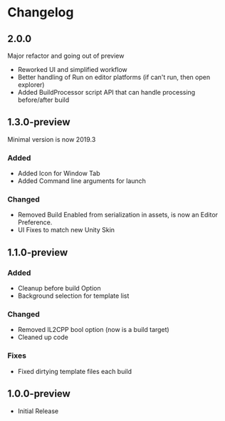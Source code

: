 # Changelog

## 2.0.0

Major refactor and going out of preview

* Reworked UI and simplified workflow
* Better handling of Run on editor platforms (if can't run, then open explorer)
* Added BuildProcessor script API that can handle processing before/after build

## 1.3.0-preview

Minimal version is now 2019.3

### Added

* Added Icon for Window Tab
* Added Command line arguments for launch

### Changed

* Removed Build Enabled from serialization in assets, is now an Editor Preference.
* UI Fixes to match new Unity Skin

## 1.1.0-preview

### Added

* Cleanup before build Option
* Background selection for template list

### Changed

* Removed IL2CPP bool option (now is a build target)
* Cleaned up code

### Fixes

* Fixed dirtying template files each build

## 1.0.0-preview

* Initial Release